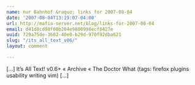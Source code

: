 ```yaml
---
name: nur Bahnhof &raquo; links for 2007-08-04
date: '2007-08-04T13:19:07-04:00'
url: http://mafia-server.net/blog/links-for-2007-08-04
email: d41d8cd98f00b204e9800998ecf8427e
uuid: 729a75de-3602-40e0-b29d-970f92dba621
slug: "/its_all_text_v06/"
layout: comment

---
```


[...] It’s All Text! v0.6+ « Archive « The Doctor What (tags: firefox plugins usability writing vim) [...]
